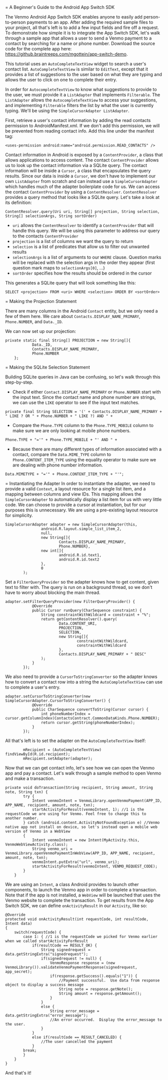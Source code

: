= A Beginner's Guide to the Android App Switch SDK

The Venmo Android App Switch SDK enables anyone to easily add person-to-person payments to an app. After adding the required sample files to your project, all that's left is to add a few input fields and fire off a request. To demonstrate how simple it is to integrate the App Switch SDK, let's walk through a sample app that allows a user to send a Venmo payment to a contact by searching for a name or phone number. Download the source code for the complete app here: https://github.braintreeps.com/mgottein/app-switch-demo.

This tutorial uses an `AutoCompleteTextView` widget to search a user's contact list. `AutoCompleteTextView` is similar to `EditText`, except that it provides a list of suggestions to the user based on what they are typing and allows the user to click on one to complete their entry.

In order for `AutocompleteTextView` to know what suggestions to provide to the user, we must provide it a `ListAdapter` that implements `Filterable`. The `ListAdapter` allows the `AutocompleteTextView` to access your suggestions, and implementing `Filterable` filters the list by what the user is currently typing. We'll be using the `SimpleCursorAdapter ListAdapter`.

First, retrieve a user's contact information by adding the read contacts permission to  AndroidManifest.xml. If we don't add this permission, we will be prevented from reading contact info. Add this line under the manifest tag:

```
<uses-permission android:name="android.permission.READ_CONTACTS" />
```

Contact information in Android is exposed by a `ContentProvider`, a class that allows applications to access content. The contact `ContentProvider` allows us to look up the contact information via a SQLite query. The contact information will be inside a `Cursor`, a class that encapsulates the query results. Since our data is inside a `Cursor`, we don't have to implement our own `ListAdapter` from scratch and can instead use a `SimpleCursorAdapter` which handles much of the adapter boilerplate code for us. 
We can access the contact `ContentProvider` by using a `ContentResolver`. `ContentResolver` provides a query method that looks like a SQLite query. Let's take a look at its definition:

```
ContentResolver.query(Uri uri, String[] projection, String selection, String[] selectionArgs, String sortOrder)
```

- `uri` allows the `ContentResolver` to identify a `ContentProvider` that will handle this query. We will be using this parameter to address our query to the contacts `ContentProvider`
- `projection` is a list of columns we want the query to return
- `selection` is a list of predicates that allow us to filter out unwanted results
- `selectionArgs` is a list of arguments to our `WHERE` clause. Question marks will be replaced with the selection args in the order they appear (first question mark maps to `selectionArgs[0]`, …)
- `sortOrder` specifies how the results should be ordered in the cursor

This generates a SQLite query that will look something like this:
```
SELECT <projection> FROM <uri> WHERE <selection> ORDER BY <sortOrder>
```

= Making the Projection Statement

There are many columns in the Android `Contact` entity, but we only need a few of them here. We care about `Contacts.DISPLAY_NAME_PRIMARY`, `Phone.NUMBER`, and `Data._ID`.

We can now set up our projection:

```
private static final String[] PROJECTION = new String[]{
            Data._ID,
            Contacts.DISPLAY_NAME_PRIMARY,
            Phone.NUMBER
    };
```

= Making the SQLite Selection Statement

Building SQLite queries in Java can be confusing, so let's walk through this step-by-step. 
- Check if either `Contact.DISPLAY_NAME_PRIMARY` or `Phone.NUMBER` start with the input text. Since the contact name and phone number are strings, we can use the `LIKE` operator to see if the input text matches. 
```
private final String SELECTION = '(' + Contacts.DISPLAY_NAME_PRIMARY + " LIKE ? OR " + Phone.NUMBER + " LIKE ?) AND " +
```
- Compare the `Phone.TYPE` column to the `Phone.TYPE_MOBILE` column to make sure we are only looking at mobile phone numbers.

```
Phone.TYPE + "='" + Phone.TYPE_MOBILE + "' AND " +
```

- Because there are many different types of information associated with a contact, compare the `Data.MIME_TYPE` column to `Phone.CONTENT_ITEM_TYPE` using the equality operator to make sure we are dealing with phone number information.
```
Data.MIMETYPE + "='" + Phone.CONTENT_ITEM_TYPE + "'";
```

= Instantiating the Adapter 
In order to instantiate the adapter, we need to provide a valid `Context`, a layout resource for a single list item, and a mapping between columns and view IDs. This mapping allows the `SimpleCursorAdapter` to automatically display a list item for us with very little code. We can choose to provide a cursor at instantiation, but for our purposes this is unnecessary. We are using a pre-existing layout resource for simplicity.

```
SimpleCursorAdapter adapter = new SimpleCursorAdapter(this,
                android.R.layout.simple_list_item_2,
                null,
                new String[]{
                        Contacts.DISPLAY_NAME_PRIMARY,
                        Phone.NUMBER},
                new int[]{
                        android.R.id.text1,
                        android.R.id.text2
                },
                0
        );
```

Set a `FilterQueryProvider` so the adapter knows how to get content, given text to filter with. The query is run on a background thread, so we don't have to worry about blocking the main thread.

```
adapter.setFilterQueryProvider(new FilterQueryProvider() {
            @Override
            public Cursor runQuery(CharSequence constraint) {
                String constraintWithWildcard = constraint + "%";
                return getContentResolver().query(
                        Data.CONTENT_URI,
                        PROJECTION,
                        SELECTION,
                        new String[]{
                                constraintWithWildcard,
                                constraintWithWildcard
                        },
                        Contacts.DISPLAY_NAME_PRIMARY + " DESC"
                );
            }
        });
```

We also need to provide a `CursorToStringConverter` so the adapter knows how to convert a contact row into a string the `AutoCompleteTextView` can use to complete a user's entry.

```
adapter.setCursorToStringConverter(new SimpleCursorAdapter.CursorToStringConverter() {
            @Override
            public CharSequence convertToString(Cursor cursor) {
                int phoneNumberIndex = cursor.getColumnIndex(ContactsContract.CommonDataKinds.Phone.NUMBER);
                return cursor.getString(phoneNumberIndex);
            }
        });
```

All that's left is to set the adapter on the `AutoCompleteTextView` itself:

```
        mRecipient = (AutoCompleteTextView) findViewById(R.id.recipient);
        mRecipient.setAdapter(adapter);
```

Now that we can get contact info, let's see how we can open the Venmo app and pay a contact. Let's walk through a sample method to open Venmo and make a transaction.

```
private void doTransaction(String recipient, String amount, String note, String txn) {
        try {
            Intent venmoIntent = VenmoLibrary.openVenmoPayment(APP_ID, APP_NAME, recipient, amount, note, txn);
            startActivityForResult(venmoIntent, 1); //1 is the requestCode we are using for Venmo. Feel free to change this to another number.
        } catch (android.content.ActivityNotFoundException e) //Venmo native app not install on device, so let's instead open a mobile web version of Venmo in a WebView
        {
            Intent venmoIntent = new Intent(MyActivity.this, VenmoWebViewActivity.class);
            String venmo_uri = VenmoLibrary.openVenmoPaymentInWebView(APP_ID, APP_NAME, recipient, amount, note, txn);
            venmoIntent.putExtra("url", venmo_uri);
            startActivityForResult(venmoIntent, VENMO_REQUEST_CODE);
        }
    }
```

We are using an `Intent`, a class Android provides to launch other components, to launch the Venmo app in order to complete a transaction. Note that if the app is not installed, a `WebView` will be launched that uses the Venmo website to complete the transaction. To get results from the App Switch SDK, we can define `onActivityResult` in our `Activity`, like so:

```
@Override
protected void onActivityResult(int requestCode, int resultCode, Intent data)
{
    switch(requestCode) {
        case 1: { //1 is the requestCode we picked for Venmo earlier when we called startActivityForResult
            if(resultCode == RESULT_OK) {
                String signedrequest = data.getStringExtra("signedrequest");
                if(signedrequest != null) {
                    VenmoResponse response = (new VenmoLibrary()).validateVenmoPaymentResponse(signedrequest, app_secret);
                    if(response.getSuccess().equals("1")) {
                        //Payment successful.  Use data from response object to display a success message
                        String note = response.getNote();
                        String amount = response.getAmount();
                    }
                }
                else {
                    String error_message = data.getStringExtra("error_message");
                    //An error occurred.  Display the error_message to the user.
                }                               
            }
            else if(resultCode == RESULT_CANCELED) {
                //The user cancelled the payment
            }
        break;
        }
    }
}
```

And that's it!
